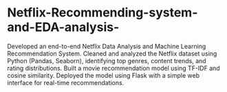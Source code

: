 # Netflix-Recommending-system-and-EDA-analysis-

Developed an end-to-end Netflix Data Analysis and Machine Learning Recommendation System. Cleaned and analyzed the Netflix dataset using Python (Pandas, Seaborn), identifying top genres, content trends, and rating distributions. Built a movie recommendation model using TF-IDF and cosine similarity. Deployed the model using Flask with a simple web interface for real-time recommendations.
